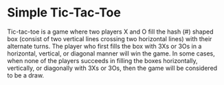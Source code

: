 # Simple Tic-Tac-Toe
Tic-tac-toe is a game where two players X and O fill the hash (#) shaped box (consist of two vertical lines crossing two horizontal lines) with their alternate turns. The player who first fills the box with 3Xs or 3Os in a horizontal, vertical, or diagonal manner will win the game.   In some cases, when none of the players succeeds in filling the boxes horizontally, vertically, or diagonally with 3Xs or 3Os, then the game will be considered to be a draw.
